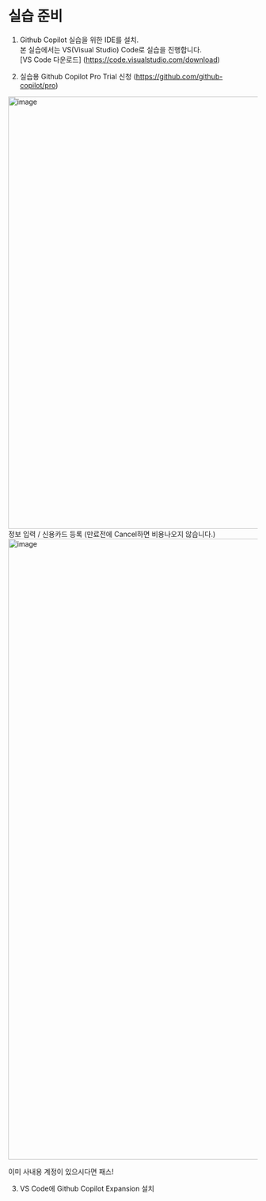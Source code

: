 # 실습 준비
1. Github Copilot 실습을 위한 IDE를 설치. <br>
본 실습에서는 VS(Visual Studio) Code로 실습을 진행합니다.<br>
[VS Code 다운로드] (https://code.visualstudio.com/download) <br>

3. 실습용 Github Copilot Pro Trial 신청 (https://github.com/github-copilot/pro)
<img width="1555" height="872" alt="image" src="https://github.com/user-attachments/assets/2e87d6da-8bb2-44ba-a6b8-99c01f984e34" />
정보 입력 / 신용카드 등록 (만료전에 Cancel하면 비용나오지 않습니다.)
<img width="1576" height="1252" alt="image" src="https://github.com/user-attachments/assets/356054b2-04d0-4511-9862-32fc76d705d0" />

이미 사내용 계정이 있으시다면 패스!

3. VS Code에 Github Copilot Expansion 설치

